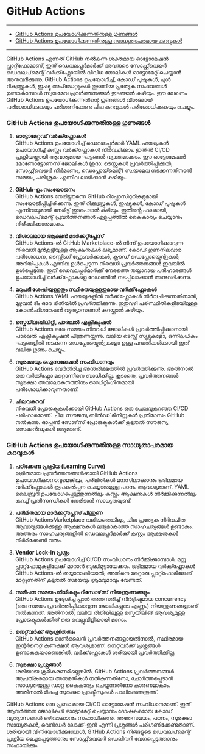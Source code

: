 # GitHub Actions

---
- [GitHub Actions ഉപയോഗിക്കുന്നതിനുള്ള ഗുണങ്ങൾ](#github-actions-ഉപയോഗിക്കുന്നതിനുള്ള-ഗുണങ്ങൾ)
- [GitHub Actions ഉപയോഗിക്കുന്നതിനുള്ള സാധ്യതാപരമായ കുറവുകൾ](#github-actions-ഉപയോഗിക്കുന്നതിനുള്ള-സാദ്ധ്യതാപരമായ-കുറവുകൾ)
---

GitHub Actions എന്നത് GitHub നൽകുന്ന ശക്തമായ ഓട്ടോമേഷൻ പ്ലാറ്റ്‌ഫോമാണ്, ഇത് ഡെവലപ്പർമാർക്ക് അവരുടെ സോഫ്റ്റ്‌വെയർ ഡെവലപ്‌മെന്റ് വർക്ക്‌ഫ്ലോയിൽ വിവിധ ജോലികൾ ഓട്ടോമേറ്റ് ചെയ്യാൻ അനുവദിക്കുന്നു. GitHub Actions ഉപയോഗിച്ച്, കോഡ് പുഷുകൾ, പുൾ റിക്വസ്റ്റുകൾ, ഇഷ്യൂ അപ്‌ഡേറ്റുകൾ തുടങ്ങിയ പ്രത്യേക സംഭവങ്ങൾ ഉണ്ടാകുമ്പോൾ സ്വയമേവ പ്രവർത്തനങ്ങൾ തുടങ്ങാൻ കഴിയും. ഈ ലേഖനം GitHub Actions ഉപയോഗിക്കുന്നതിന്റെ ഗുണങ്ങൾ വിശദമായി പരിശോധിക്കുകയും പരിഗണിക്കേണ്ട ചില കുറവുകൾ പരിശോധിക്കുകയും ചെയ്യും.  

### GitHub Actions ഉപയോഗിക്കുന്നതിനുള്ള ഗുണങ്ങൾ  

1. **ഓട്ടോമേറ്റഡ് വർക്ക്‌ഫ്ലോകൾ**  
   GitHub Actions ഉപയോഗിച്ച് ഡെവലപ്പർമാർ YAML ഫയലുകൾ ഉപയോഗിച്ച് കസ്റ്റം വർക്ക്‌ഫ്ലോകൾ നിർവചിക്കാം. ഇതിൽ CI/CD പ്രക്രിയയ്ക്കായി ആവശ്യമായ ഘട്ടങ്ങൾ വ്യക്തമാക്കാം. ഈ ഓട്ടോമേഷൻ മോണോട്ടോണസ് ജോലികൾ (ഉദാ: ടെസ്റ്റുകൾ പ്രവർത്തിപ്പിക്കൽ, സോഫ്റ്റ്‌വെയർ നിർമാണം, ഡെപ്ലോയ്‌മെന്റ്) സ്വയമേവ നടക്കുന്നതിനാൽ സമയം, പരിശ്രമം എന്നിവ ലാഭിക്കാൻ കഴിയും.  

2. **GitHub-ഉം സംയോജനം**  
   GitHub Actions നേരിട്ടുതന്നെ GitHub റിപ്പോസിറ്ററികളുമായി സംയോജിപ്പിച്ചിരിക്കുന്നു. ഇത് റിക്ക്വസ്റ്റുകൾ, ഇഷ്യൂകൾ, കോഡ് പുഷുകൾ എന്നിവയുമായി നേരിട്ട് ഇടപെടാൻ കഴിയും. ഇതിന്റെ ഫലമായി, ഡെവലപ്‌മെന്റ് പ്രവർത്തനങ്ങൾ എളുപ്പത്തിൽ കൈകാര്യം ചെയ്യാനും നിരീക്ഷിക്കാനുമാകും.  

3. **വിശാലമായ ആക്ഷൻ മാർക്കറ്റ്‌പ്ലേസ്**  
   GitHub Actions-ൽ GitHub Marketplace-ൽ നിന്ന് ഉപയോഗിക്കാവുന്ന നിരവധി മുൻകൂട്ടിയുള്ള ആക്ഷനുകൾ ലഭ്യമാണ്. കോഡ് ഗുണനിലവാര പരിശോധന, ടെസ്റ്റിംഗ് ഫ്രേം‌വർക്കുകൾ, ക്ലൗഡ് ഡെപ്ലോയ്മെന്റുകൾ, അറിയിപ്പുകൾ എന്നിവ ഉൾപ്പെടുന്ന നിരവധി പ്രവർത്തനങ്ങൾ ഇവയിൽ ഉൾപ്പെടുന്നു. ഇത് ഡെവലപ്പർമാർക്ക് നേരത്തെ തയ്യാറായ പരിഹാരങ്ങൾ ഉപയോഗിച്ച് വർക്ക്‌ഫ്ലോകളെ വേഗത്തിൽ നടപ്പിലാക്കാൻ അനുവദിക്കുന്നു.  

4. **മറുപടി ശേഷിയുള്ളതും സ്ഥിരതയുള്ളതുമായ വർക്ക്‌ഫ്ലോകൾ**  
   GitHub Actions YAML ഫയലുകളിൽ വർക്ക്‌ഫ്ലോകൾ നിർവചിക്കുന്നതിനാൽ, മുഴുവൻ ടീം ഒരേ രീതിയിൽ പ്രവർത്തിക്കുന്നു. ഇതുവഴി പരിസ്ഥിതികളിടയിലുള്ള കോൺഫിഗറേഷൻ വ്യത്യാസങ്ങൾ കുറയ്ക്കാൻ കഴിയും.  

5. **സ്കെയിലബിലിറ്റി, പാരലൽ എക്സിക്യൂഷൻ**  
   GitHub Actions ഒരേ സമയം നിരവധി ജോലികൾ പ്രവർത്തിപ്പിക്കാനായി പാരലൽ എക്സിക്യൂഷൻ പിന്തുണയ്ക്കുന്നു. വലിയ ടെസ്റ്റ് സ്യൂട്ടുകളോ, ഒന്നിലധികം ഘട്ടങ്ങളിൽ നടക്കുന്ന ഡെപ്ലോയ്മെന്റുകളോ ഉള്ള പദ്ധതികൾക്കായി ഇത് വലിയ ഗുണം ചെയ്യും.  

6. **സുരക്ഷയും ഐസലേഷൻ സംവിധാനവും**  
   GitHub Actions വേർതിരിച്ച അന്തരീക്ഷത്തിൽ പ്രവർത്തിക്കുന്നു. അതിനാൽ ഒരു വർക്ക്‌ഫ്ലോ മറ്റൊന്നിനെ ബാധിക്കില്ല. കൂടാതെ, പ്രവർത്തനങ്ങൾ സുരക്ഷാ അവലോകനത്തിനും ഓഡിറ്റിംഗിനുമായി പരിശോധിക്കാവുന്നതാണ്.  

7. **ചിലവകുറവ്**  
   നിരവധി പ്രോജക്ടുകൾക്കായി GitHub Actions ഒരു ചെലവുകുറഞ്ഞ CI/CD പരിഹാരമാണ്. ചില സൗജന്യ ബിൽഡ് മിനിറ്റുകൾ പ്രതിമാസം GitHub നൽകുന്നു. ഓപ്പൺ സോഴ്‌സ് പ്രോജക്ടുകൾക്ക് കൂടുതൽ സൗജന്യ സെക്കൻഡുകൾ ലഭ്യമാണ്.  

### GitHub Actions ഉപയോഗിക്കുന്നതിനുള്ള സാധ്യതാപരമായ കുറവുകൾ  

1. **പഠിക്കേണ്ട പ്രക്രിയ (Learning Curve)**  
   ലളിതമായ പ്രവർത്തനങ്ങൾക്കായി GitHub Actions ഉപയോഗിക്കാനാവുമെങ്കിലും, പരിമിതികൾ മനസിലാക്കാനും ജടിലമായ വർക്ക്‌ഫ്ലോകൾ രൂപകൽപ്പന ചെയ്യാനുമുള്ള പഠനം ആവശ്യമാണ്. YAML ലൈബ്രറി ഉപയോഗപ്പെടുത്തുന്നതിലും കസ്റ്റം ആക്ഷനുകൾ നിർമ്മിക്കുന്നതിലും കുറച്ച് പ്രതിസന്ധികൾ നേരിടാൻ സാധ്യതയുണ്ട്.  

2. **പരിമിതമായ മാർക്കറ്റ്‌പ്ലേസ് പിന്തുണ**  
   GitHub ActionsMarketplace വലിയതെങ്കിലും, ചില പ്രത്യേക നിർവചിത ആവശ്യങ്ങൾക്കുള്ള ആക്ഷനുകൾ ലഭ്യമാകാത്ത സാഹചര്യങ്ങൾ ഉണ്ടാകും. അത്തരം സാഹചര്യങ്ങളിൽ ഡെവലപ്പർമാർക്ക് കസ്റ്റം ആക്ഷനുകൾ നിർമിക്കേണ്ടി വരും.  

3. **Vendor Lock-in പ്രശ്നം**  
   GitHub Actions ഉപയോഗിച്ച് CI/CD സംവിധാനം നിർമ്മിക്കുമ്പോൾ, മറ്റു പ്ലാറ്റ്ഫോമുകളിലേക്ക് മാറാൻ ബുദ്ധിമുട്ടായേക്കാം. ജടിലമായ വർക്ക്‌ഫ്ലോകൾ GitHub Actions-ൽ തയ്യാറാക്കിയാൽ, അതിനെ മറ്റൊരു പ്ലാറ്റ്‌ഫോമിലേക്ക് മാറ്റുന്നതിന് കൂടുതൽ സമയവും ശ്രമവുമാവും വേണ്ടത്.  

4. **സമീപന സമയപരിധികളും റിസോഴ്‌സ് നിയന്ത്രണങ്ങളും**  
   GitHub Actions ഉദ്ദേശിച്ച പ്ലാൻ അനുസരിച്ച് നിർദ്ദിഷ്ടമായ concurrency (ഒരു സമയം പ്രവർത്തിപ്പിക്കാവുന്ന ജോലികളുടെ എണ്ണം) നിയന്ത്രണങ്ങളാണ് നൽകുന്നത്. അതിനാൽ, വലിയ രീതിയിലുള്ള സ്കെയിലിങ് ആവശ്യമുള്ള പ്രോജക്ടുകൾക്കിത് ഒരു വെല്ലുവിളിയായി മാറാം.  

5. **നെറ്റ്‌വർക്ക് ആശ്രിതത്വം**  
   GitHub Actions ഓൺലൈൻ പ്രവർത്തനങ്ങളായതിനാൽ, സ്ഥിരമായ ഇന്റർനെറ്റ് കണക്ഷൻ ആവശ്യമാണ്. നെറ്റ്‌വർക്ക് പ്രശ്നങ്ങൾ ഉണ്ടാകുകയാണെങ്കിൽ, വർക്ക്‌ഫ്ലോകൾ ശരിയായി പ്രവർത്തിക്കില്ല.  

6. **സുരക്ഷാ പ്രശ്നങ്ങൾ**  
   ശരിയായ ക്രമീകരണമില്ലെങ്കിൽ, GitHub Actions പ്രവർത്തനങ്ങൾ ആപത്കരമായ അനുമതികൾ നൽകുന്നതിനോ, ചോർത്തപ്പെടാൻ സാധ്യതയുള്ള ഡാറ്റ കൈകാര്യം ചെയ്യുന്നതിനോ കാരണമാകാം. അതിനാൽ മികച്ച സുരക്ഷാ പ്രാക്ടീസുകൾ പാലിക്കേണ്ടതുണ്ട്.  

GitHub Actions ഒരു പ്രബലമായ CI/CD ഓട്ടോമേഷൻ സംവിധാനമാണ്. ഇത് ആവർത്തന ജോലികൾ ഓട്ടോമേറ്റ് ചെയ്യാനും ദോഷകരമായ കോഡ് വ്യത്യാസങ്ങൾ ഒഴിവാക്കാനും സഹായിക്കുന്നു. അതേസമയം, പഠനം, സുരക്ഷാ സാധ്യതകൾ, വെൻഡർ ലോക്ക്-ഇൻ എന്നീ പ്രശ്നങ്ങൾ പരിഗണിക്കേണ്ടതാണ്. ശരിയായി വിനിയോഗിക്കുമ്പോൾ, GitHub Actions നിങ്ങളുടെ ഡെവലപ്‌മെന്റ് പ്രക്രിയ മെച്ചപ്പെടുത്താനും സോഫ്റ്റ്‌വെയർ ഡെലിവറി വേഗപ്പെടുത്താനും സഹായിക്കും.